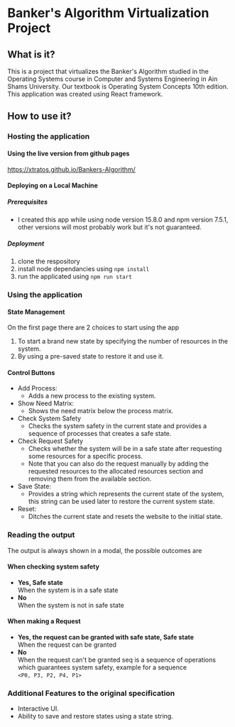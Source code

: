 # Banker's Algorithm Virtualization Project
## What is it?
This is a project that virtualizes the Banker's Algorithm studied in the Operating Systems course in Computer and Systems Engineering in Ain Shams University.
Our textbook is Operating System Concepts 10th edition.
This application was created using React framework.
## How to use it?
### Hosting the application
#### Using the live version from github pages
https://xtratos.github.io/Bankers-Algorithm/
#### Deploying on a Local Machine
##### Prerequisites
- I created this app while using node version 15.8.0 and npm version 7.5.1, other versions will most probably work but it's not guaranteed.
##### Deployment
1. clone the respository
2. install node dependancies using `npm install`
3. run the applicated using `npm run start`
### Using the application
#### State Management
On the first page there are 2 choices to start using the app
1. To start a brand new state by specifying the number of resources in the system.
2. By using a pre-saved state to restore it and use it.
#### Control Buttons
- Add Process:
  - Adds a new process to the existing system.
- Show Need Matrix:
  - Shows the need matrix below the process matrix.
- Check System Safety
  - Checks the system safety in the current state and provides a sequence of processes that creates a safe state.
- Check Request Safety
  - Checks whether the system will be in a safe state after requesting some resources for a specific process.
  - Note that you can also do the request manually by adding the requested resources to the allocated resources section and removing them from the available section.
- Save State:
  - Provides a string which represents the current state of the system, this string can be used later to restore the current system state.
- Reset:
  - Ditches the current state and resets the website to the initial state.
### Reading the output
The output is always shown in a modal, the possible outcomes  are
#### When checking system safety
- **Yes, Safe state** <seq>  
When the system is in a safe state
- **No**  
  When the system is not in safe state
#### When making a Request
- **Yes, the request can be granted with safe state, Safe state <seq>**  
   When the request can be granted
- **No**  
  When the request can't be granted
seq is a sequence of operations which guarantees system safety, example for a sequence  
``<P0, P3, P2, P4, P1>``
### Additional Features to the original specification
- Interactive UI.
- Ability to save and restore states using a state string.
